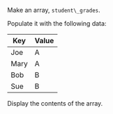 Make an array, `student\_grades`.

Populate it with the following data:

| Key   | Value    |
|-------|----------|
| Joe   | A |
| Mary  | A |
| Bob   | B |
| Sue   | B |

Display the contents of the array.
